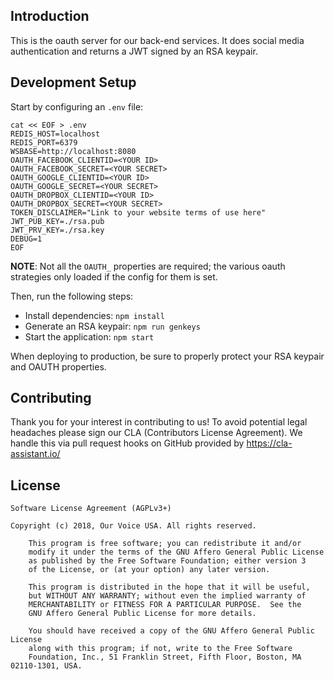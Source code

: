 ## Introduction

This is the oauth server for our back-end services. It does social media authentication and returns a JWT signed by an RSA keypair.

## Development Setup

Start by configuring an `.env` file:

    cat << EOF > .env
    REDIS_HOST=localhost
    REDIS_PORT=6379
    WSBASE=http://localhost:8080
    OAUTH_FACEBOOK_CLIENTID=<YOUR ID>
    OAUTH_FACEBOOK_SECRET=<YOUR SECRET>
    OAUTH_GOOGLE_CLIENTID=<YOUR ID>
    OAUTH_GOOGLE_SECRET=<YOUR SECRET>
    OAUTH_DROPBOX_CLIENTID=<YOUR ID>
    OAUTH_DROPBOX_SECRET=<YOUR SECRET>
    TOKEN_DISCLAIMER="Link to your website terms of use here"
    JWT_PUB_KEY=./rsa.pub
    JWT_PRV_KEY=./rsa.key
    DEBUG=1
    EOF

**NOTE**: Not all the `OAUTH_` properties are required; the various oauth strategies only loaded if the config for them is set.

Then, run the following steps:

* Install dependencies: `npm install`
* Generate an RSA keypair: `npm run genkeys`
* Start the application: `npm start`

When deploying to production, be sure to properly protect your RSA keypair and OAUTH properties.

## Contributing

Thank you for your interest in contributing to us! To avoid potential legal headaches please sign our CLA (Contributors License Agreement). We handle this via pull request hooks on GitHub provided by https://cla-assistant.io/

## License

	Software License Agreement (AGPLv3+)

	Copyright (c) 2018, Our Voice USA. All rights reserved.

        This program is free software; you can redistribute it and/or
        modify it under the terms of the GNU Affero General Public License
        as published by the Free Software Foundation; either version 3
        of the License, or (at your option) any later version.

        This program is distributed in the hope that it will be useful,
        but WITHOUT ANY WARRANTY; without even the implied warranty of
        MERCHANTABILITY or FITNESS FOR A PARTICULAR PURPOSE.  See the
        GNU Affero General Public License for more details.

        You should have received a copy of the GNU Affero General Public License
        along with this program; if not, write to the Free Software
        Foundation, Inc., 51 Franklin Street, Fifth Floor, Boston, MA 02110-1301, USA.

